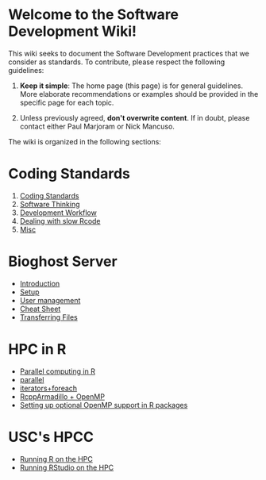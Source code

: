 # Welcome to the Software Development Wiki!

This wiki seeks to document the Software Development practices that we consider as standards. To contribute, please respect the following guidelines:

1.  **Keep it simple**: The home page (this page) is for general guidelines. More elaborate recommendations or examples should be provided in the specific page for each topic.

2.  Unless previously agreed, **don't overwrite content**. If in doubt, please contact either Paul Marjoram or Nick Mancuso.

The wiki is organized in the following sections:
 
# Coding Standards

1.  [Coding Standards](coding-standards.md)
2.  [Software Thinking](coding-standards.md#software-thinking)
3.  [Development Workflow](coding-standards.md#development-workflow)
4.  [Dealing with slow  Rcode](https://github.com/USCbiostats/software-dev/tree/master/wiki/Slow-patterns)
5.  [Misc](coding-standards.md#misc)

# Bioghost Server

*   [Introduction](Bioghost-server.md#introduction)
*   [Setup](Bioghost-server.md#setup)
*   [User management](Bioghost-server.md#User-management)
*   [Cheat Sheet](Bioghost-server.md#cheat-sheet)
*   [Transferring Files](Bioghost-server.md#Transferring-Files-among-Users)


# HPC in R
    
*   [Parallel computing in R](HPC-in-R.md#parallel-computing-in-r)  
*   [parallel](HPC-in-R.md#parallel)
*   [iterators+foreach](HPC-in-R.md#foreach)
*   [RcppArmadillo + OpenMP](HPC-in-R.md#rcpparmadillo-and-openmp)
*   [Setting up optional OpenMP support in R packages](Setting-up-optional-OpenMP-support.md)

# USC's HPCC

*   [Running R on the HPC](Running-R-on-HPC.md)
*   [Running RStudio on the HPC](Running-RStudio-on-the-HPC.md)


